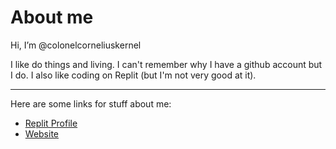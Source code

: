 # About me

Hi, I’m @colonelcorneliuskernel

I like do things and living. I can't remember why I have a github account but I do. I also like coding on Replit (but I'm not very good at it).
****************************
Here are some links for stuff about me:
- [Replit Profile](https://replit.com/@ColonelCorneliusCornwall)
- [Website](https://about-me.colonelcorneliuscornwall.repl.co/)
